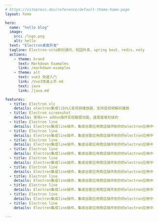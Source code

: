 ```yaml
---
# https://vitepress.dev/reference/default-theme-home-page
layout: home

hero:
  name: "hello blog"
  image:
    src: /logo.png
    alt: hello
  text: "Electron桌面开发"
  tagline: Electron-vite即时通讯，校园外卖，spring boot，redis，nety
  actions:
    - theme: brand
      text: Markdown Examples
      link: /markdown-examples
    - theme: alt
      text: vue3 快速入门
      link: /Vue3快速上手.md
      text: java
      link: /java.md

features:
  - title: Electron vlc
    details: electron集成libVLC音视频播放器，支持音视频解码播放
  - title: Electron screenshot
    details: 使用c++ addon插件实现截图功能，速度是毫秒级的
  - title: Electron line
    details: Electron集成line插件，集成谷歌应用商店插件到你的electron应用中
  - title: Electron line
    details: Electron集成line插件，集成谷歌应用商店插件到你的electron应用中
  - title: Electron line
    details: Electron集成line插件，集成谷歌应用商店插件到你的electron应用中
  - title: Electron line
    details: Electron集成line插件，集成谷歌应用商店插件到你的electron应用中
  - title: Electron line
    details: Electron集成line插件，集成谷歌应用商店插件到你的electron应用中
  - title: Electron line
    details: Electron集成line插件，集成谷歌应用商店插件到你的electron应用中
  - title: Electron line
    details: Electron集成line插件，集成谷歌应用商店插件到你的electron应用中
  - title: Electron line
    details: Electron集成line插件，集成谷歌应用商店插件到你的electron应用中
  - title: Electron line
    details: Electron集成line插件，集成谷歌应用商店插件到你的electron应用中
  - title: Electron line
    details: Electron集成line插件，集成谷歌应用商店插件到你的electron应用中
    
---
```

